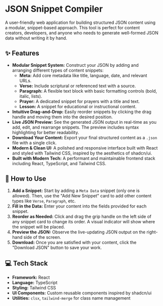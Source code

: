 # JSON Snippet Compiler

A user-friendly web application for building structured JSON content using a modular, snippet-based approach. This tool is perfect for content creators, developers, and anyone who needs to generate well-formed JSON data without writing it by hand.

## ✨ Features

-   **Modular Snippet System:** Construct your JSON by adding and arranging different types of content snippets:
    -   **Meta:** Add core metadata like title, language, date, and relevant URLs.
    -   **Verse:** Include scriptural or referenced text with a source.
    -   **Paragraph:** A flexible text block with basic formatting controls (bold, italic, lists).
    -   **Prayer:** A dedicated snippet for prayers with a title and text.
    -   **Lesson:** A snippet for educational or instructional content.
-   **Intuitive Drag-and-Drop:** Easily reorder snippets by clicking the drag handle and moving them into the desired position.
-   **Live JSON Preview:** See the generated JSON output in real-time as you add, edit, and rearrange snippets. The preview includes syntax highlighting for better readability.
-   **Download Your Content:** Export your final structured content as a `.json` file with a single click.
-   **Modern & Clean UI:** A polished and responsive interface built with React and styled with Tailwind CSS, inspired by the aesthetics of shadcn/ui.
-   **Built with Modern Tech:** A performant and maintainable frontend stack including React, TypeScript, and Tailwind CSS.

## 🚀 How to Use

1.  **Add a Snippet:** Start by adding a `Meta Data` snippet (only one is allowed). Then, use the "Add New Snippet" card to add other content types like `Verse`, `Paragraph`, etc.
2.  **Fill in the Data:** Enter your content into the fields provided for each snippet.
3.  **Reorder as Needed:** Click and drag the grip handle on the left side of any snippet card to change its order. A visual indicator will show where the snippet will be placed.
4.  **Preview the JSON:** Observe the live-updating JSON output on the right-hand side of the screen.
5.  **Download:** Once you are satisfied with your content, click the "Download JSON" button to save your work.

## 💻 Tech Stack

-   **Framework:** React
-   **Language:** TypeScript
-   **Styling:** Tailwind CSS
-   **UI Components:** Custom reusable components inspired by shadcn/ui
-   **Utilities:** `clsx`, `tailwind-merge` for class name management
